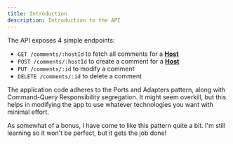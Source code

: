 ```yaml
---
title: Introduction
description: Introduction to the API
---
```


The API exposes 4 simple endpoints:

- `GET /comments/:hostId` to fetch all comments for a [**Host**](/docs/reference/02-core-concepts/#host)
- `POST /comments/:hostId` to create a comment for a [**Host**](/docs/reference/02-core-concepts/#host)
- `PUT /comments/:id` to modify a comment
- `DELETE /comments/:id` to delete a comment

The application code adheres to the Ports and Adapters pattern, along with Command-Query Responsibility segregation.
It might seem overkill, but this helps in modifying the app to use whatever technologies you want with minimal effort.

As somewhat of a bonus, I have come to like this pattern quite a bit. I'm still learning so it won't be perfect, but it gets the job done!
